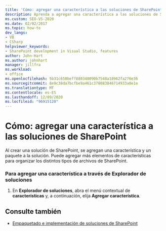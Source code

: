 ```yaml
---
title: 'Cómo: agregar una característica a las soluciones de SharePoint | Microsoft Docs'
description: Aprenda a agregar una característica a las soluciones de SharePoint en Visual Studio. Puede agregar más elementos de características para organizar los distintos tipos de archivos de SharePoint.
ms.custom: SEO-VS-2020
ms.date: 02/02/2017
ms.topic: how-to
dev_langs:
- VB
- CSharp
helpviewer_keywords:
- SharePoint development in Visual Studio, features
author: John-Hart
ms.author: johnhart
manager: jillfra
ms.workload:
- office
ms.openlocfilehash: 5b31c650beff880340090b7548a18962fa276e36
ms.sourcegitcommit: 8e9c38da7bcfbe9a461c378083846714933a0e1e
ms.translationtype: MT
ms.contentlocale: es-ES
ms.lasthandoff: 12/09/2020
ms.locfileid: "96915120"
---
```

# <a name="how-to-add-a-feature-to-sharepoint-solutions"></a>Cómo: agregar una característica a las soluciones de SharePoint
  Al crear una solución de SharePoint, se agregan una característica y un paquete a la solución. Puede agregar más elementos de características para organizar los distintos tipos de archivos de SharePoint.

### <a name="to-add-a-feature-through-solution-explorer"></a>Para agregar una característica a través de Explorador de soluciones

1. En **Explorador de soluciones**, abra el menú contextual de **características** y, a continuación, elija **Agregar característica**.

## <a name="see-also"></a>Consulte también
- [Empaquetado e implementación de soluciones de SharePoint](../sharepoint/packaging-and-deploying-sharepoint-solutions.md)
